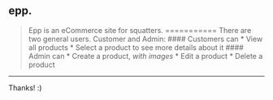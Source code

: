 ## epp.
  >  Epp is an eCommerce site for squatters.
    ===========
    There are two general users. Customer and Admin:
    #### Customers can
        * View all products
        * Select a product to see more details about it
    #### Admin can
        * Create a product, _with images_
        * Edit a product
        * Delete a product

-------------------------------------
Thanks! :)
